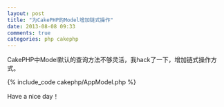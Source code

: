 ```yaml
---
layout: post
title: "为CakePHP的Model增加链式操作"
date: 2013-08-08 09:33
comments: true
categories: php cakephp
---
```

CakePHP中Model默认的查询方法不够灵活，我hack了一下，增加链式操作方式。

<!-- more -->

{% include_code cakephp/AppModel.php %}

Have a nice day！